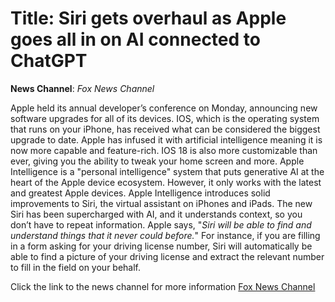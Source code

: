 # Title: Siri gets overhaul as Apple goes all in on AI connected to ChatGPT

**News Channel**: *Fox News Channel*

Apple held its annual developer’s conference on Monday, announcing new software upgrades for all of its devices. IOS, which is the operating system that runs on your 
iPhone, has received what can be considered the biggest upgrade to date. Apple has infused it with artificial intelligence meaning it is now more capable and 
feature-rich. IOS 18 is also more customizable than ever, giving you the ability to tweak your home screen and more. Apple Intelligence is a "personal intelligence" 
system that puts generative AI at the heart of the Apple device ecosystem. However, it only works with the latest and greatest Apple devices. Apple Intelligence 
introduces solid improvements to Siri, the virtual assistant on iPhones and iPads. The new Siri has been supercharged with AI, and it understands context, so you don’t
have to repeat information. Apple says, "*Siri will be able to find and understand things that it never could before.*" For instance, if you are filling in a form asking
for your driving license number, Siri will automatically be able to find a picture of your driving license and extract the relevant number to fill in the field on your 
behalf.

Click the link to the news channel for more information [Fox News Channel](https://www.foxnews.com/tech/siri-gets-overhaul-apple-goes-all-ai-connected-chatgpt)
